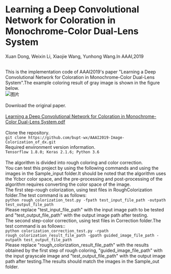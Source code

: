 # Learning a Deep Convolutional Network for Coloration in Monochrome-Color Dual-Lens System
Xuan Dong, Weixin Li, Xiaojie Wang, Yunhong Wang.In AAAI,2019<br><br>

This is the implementation code of AAAI2019's paper "Learning a Deep Convolutional Network for Coloration in Monochrome-Color Dual-Lens System".The example coloring result of gray image is shown in the figure below.<br>
![图片](https://user-images.githubusercontent.com/84729271/121709848-8e745700-cb0b-11eb-90fc-1de3f7b5c5f4.png)<br><br>
Download the original paper.<br><br>
[Learning a Deep Convolutional Network for Coloration in Monochrome-Color Dual-Lens System.pdf](https://github.com/bupt-wx/AAAI2019-Image-Colorization_of_dx/files/6639484/Learning.a.Deep.Convolutional.Network.for.Coloration.in.Monochrome-Color.Dual-Lens.System.pdf)<br><br>
Clone the repository.<br>
`git clone https://github.com/bupt-wx/AAAI2019-Image-Colorization_of_dx.git`<br>
Required environment version information.<br>
`Tensorflow 1.8.0; Keras 2.1.6; Python 3.6`<br><br>
The algorithm is divided into rough coloring and color correction.<br>
You can test this project by using the following commands and using the images in the Sample_input folder.It should be noted that the algorithm uses the Ycbcr color space, and the pre-processing and post-processing of the algorithm requires converting the color space of the image.<br>
The first step-rough colorization, using test files in RoughColorization folder.The test command is as follows:<br>
`python rough_colorization_test.py -fpath test_input_file_path -outpath test_output_file_path`<br>
Please replace "test_input_file_path" with the input image path to be tested and "test_output_file_path" with the output image path after testing.<br>
The second step-color correction, using test files in Correction folder.The test command is as follows::<br>
`python colorization_correction_test.py -rpath rough_colorization_result_file_path -gpath guided_image_file_path -outpath test_output_file_path`<br>
Please replace "rough_colorization_result_file_path" with the results obtained by the first step of rough coloring, "guided_image_file_path" with the input grayscale image and "test_output_file_path" with the output image path after testing.The results should match the images in the Sample_out folder.<br>
